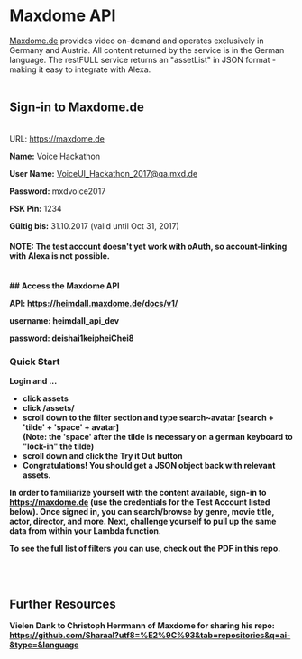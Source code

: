 # Maxdome API
<a href="https://maxdome.de" automatic>Maxdome.de</a> provides video on-demand and operates exclusively in Germany and Austria. All content returned by the service is in the German language. The restFULL service returns an "assetList" in JSON format - making it easy to integrate with Alexa.
<br>
<br>

## Sign-in to Maxdome.de
<br>URL:</b> <a href="https://maxdome.de" automatic>https://maxdome.de</a>

<b>Name:</b> Voice Hackathon

<b>User Name:</b> VoiceUI_Hackathon_2017@qa.mxd.de

<b>Password:</b> mxdvoice2017

<b>FSK Pin:</b> 1234

<b>Gültig bis:</b> 31.10.2017 (valid until Oct 31, 2017)

#### NOTE: The test account doesn't yet work with oAuth, so account-linking with Alexa is not possible.
<br>
<b>
## Access the Maxdome API 

<b>API:</b> https://heimdall.maxdome.de/docs/v1/

<b>username:</b> heimdall_api_dev

<b>password:</b> deishai1keipheiChei8

### Quick Start

Login and ...
<ul>
<li>click <b>assets</b></li>
<li>click <b>/assets/</b></li>
<li>scroll down to the filter section and type <b>search~avatar</b> [search + 'tilde' + 'space' + avatar]<br>
(Note: the 'space' after the tilde is necessary on a german keyboard to "lock-in" the tilde)</li>
<li>scroll down and click the <b>Try it Out</b> button</li>
<li>Congratulations! You should get a JSON object back with relevant assets.
</ul>

In order to familiarize yourself with the content available, sign-in to https://maxdome.de (use the credentials for the Test Account listed below). Once signed in, you can search/browse by <b>genre</b>, movie <b>title</b>, <b>actor</b>, <b>director</b>, and more. Next, challenge yourself to pull up the same data from within your Lambda function. 

To see the <b>full list</b> of filters you can use, check out the <b>PDF in this repo.</p>
<br><br>


## Further Resources
Vielen Dank to Christoph Herrmann of Maxdome for sharing his repo:<br>
https://github.com/Sharaal?utf8=%E2%9C%93&tab=repositories&q=ai-&type=&language
